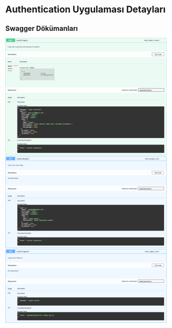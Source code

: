 # Authentication Uygulaması Detayları



## Swagger Dökümanları

<img src="../resources/auth_login.png" alt="login-doc">

<img src="../resources/auth-whoami.png" alt="whoami-doc">

<img src="../resources/auth_logout.png" alt="logout-doc">